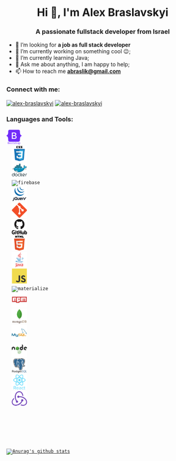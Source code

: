 <h1 align="center">Hi 👋, I'm Alex Braslavskyi</h1>
<h3 align="center">A passionate fullstack developer from Israel</h3>
<p>

- 🤝 I’m looking for **a job as full stack developer**
- 👨 I’m currently working on something cool :wink:;
- 🌱 I’m currently learning Java; 
- 💬 Ask me about anything, I am happy to help;
- 📫 How to reach me **abraslik@gmail.com**

<h3 align="left">Connect with me:</h3>
<p align="left">

<a href="http://linkedin.com/in/alex-braslavskyi-0a892318a" target="blank"><img align="center" src="https://cdn.jsdelivr.net/npm/simple-icons@3.0.1/icons/linkedin.svg" alt="alex-braslavskyi" height="30" width="40" /></a>
<a href="https://www.facebook.com/profile.php?id=100000646318402" target="blank"><img align="center" src="https://cdn.jsdelivr.net/npm/simple-icons@3.0.1/icons/facebook.svg" alt="alex-braslavskyi" height="30" width="40" /></a>

</p>

<h3 align="left">Languages and Tools:</h3>
<p align="left">
  <code><img  width="40" height="40" 
  <img src="https://raw.githubusercontent.com/devicons/devicon/master/icons/bootstrap/bootstrap-plain-wordmark.svg" alt="bootstrap" width="40" height="40"/>
  <img src="https://raw.githubusercontent.com/devicons/devicon/master/icons/css3/css3-original-wordmark.svg" alt="css3" width="40" height="40"/> 
  <img src="https://raw.githubusercontent.com/devicons/devicon/master/icons/docker/docker-original-wordmark.svg" alt="docker" width="40" height="40"/>
  <img src="https://www.vectorlogo.zone/logos/firebase/firebase-icon.svg" alt="firebase" width="40" height="40"/>  
  <img src="https://raw.githubusercontent.com/devicons/devicon/master/icons/jquery/jquery-original-wordmark.svg" alt="jquery" width="40" height="40"/>  
  <img src="https://raw.githubusercontent.com/devicons/devicon/master/icons/git/git-original.svg" alt="git" width="40" height="40"/> 
  <img src="https://raw.githubusercontent.com/devicons/devicon/master/icons/github/github-original-wordmark.svg" alt="git" width="40" height="40"/> 
  <img src="https://raw.githubusercontent.com/devicons/devicon/master/icons/html5/html5-original-wordmark.svg" alt="html5" width="40" height="40"/>
  <img src="https://raw.githubusercontent.com/devicons/devicon/master/icons/java/java-original-wordmark.svg" alt="java" width="40" height="40"/> 
  <img src="https://raw.githubusercontent.com/devicons/devicon/master/icons/javascript/javascript-original.svg" alt="javascript" width="40" height="40"/> 
  <img src="https://raw.githubusercontent.com/prplx/svg-logos/5585531d45d294869c4eaab4d7cf2e9c167710a9/svg/materialize.svg" alt="materialize" width="40" height="40"/>
  <img src="https://raw.githubusercontent.com/devicons/devicon/master/icons/npm/npm-original-wordmark.svg" alt="npm" width="40" height="40"/>
  <img src="https://raw.githubusercontent.com/devicons/devicon/master/icons/mongodb/mongodb-original-wordmark.svg" alt="mongodb" width="40" height="40"/>
  <img src="https://raw.githubusercontent.com/devicons/devicon/master/icons/mysql/mysql-original-wordmark.svg" alt="mysql" width="40" height="40"/> 
  <img src="https://raw.githubusercontent.com/devicons/devicon/master/icons/nodejs/nodejs-original-wordmark.svg" alt="nodejs" width="40" height="40"/> 
  <img src="https://raw.githubusercontent.com/devicons/devicon/master/icons/postgresql/postgresql-original-wordmark.svg" alt="postgresql" width="40" height="40"/> 
  <img src="https://raw.githubusercontent.com/devicons/devicon/master/icons/react/react-original-wordmark.svg" alt="react" width="40" height="40"/> 
  <img src="https://raw.githubusercontent.com/devicons/devicon/master/icons/redux/redux-original.svg" alt="redux" width="40" height="40"/> 
</p><p align="center">
  </p>

[![Anurag's github stats](https://github-readme-stats.vercel.app/api?username=AlexBraslavskyi)](https://github.com/anuraghazra/github-readme-stats)

